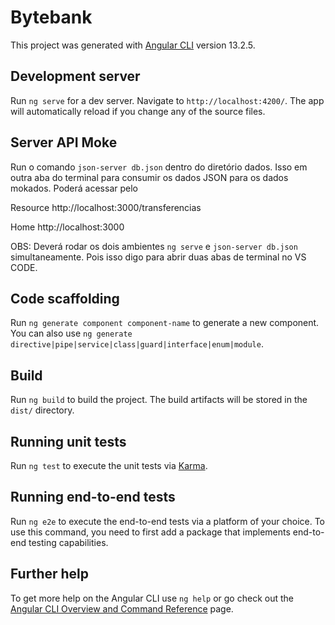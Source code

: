 # Bytebank

This project was generated with [Angular CLI](https://github.com/angular/angular-cli) version 13.2.5.

## Development server

Run `ng serve` for a dev server. Navigate to `http://localhost:4200/`. The app will automatically reload if you change any of the source files.

## Server API Moke

Run o comando `json-server db.json` dentro do diretório dados. Isso em outra aba do terminal para consumir os dados JSON para os dados mokados.
Poderá acessar pelo 

Resource
http://localhost:3000/transferencias

Home
http://localhost:3000

OBS: Deverá rodar os dois ambientes `ng serve` e `json-server db.json` simultaneamente. Pois isso digo para abrir duas abas de terminal no VS CODE.

## Code scaffolding

Run `ng generate component component-name` to generate a new component. You can also use `ng generate directive|pipe|service|class|guard|interface|enum|module`.

## Build

Run `ng build` to build the project. The build artifacts will be stored in the `dist/` directory.

## Running unit tests

Run `ng test` to execute the unit tests via [Karma](https://karma-runner.github.io).

## Running end-to-end tests

Run `ng e2e` to execute the end-to-end tests via a platform of your choice. To use this command, you need to first add a package that implements end-to-end testing capabilities.

## Further help

To get more help on the Angular CLI use `ng help` or go check out the [Angular CLI Overview and Command Reference](https://angular.io/cli) page.
